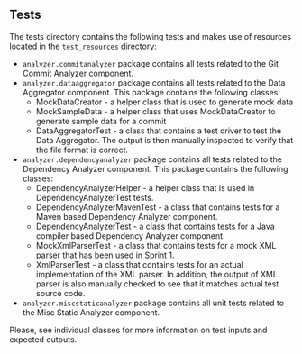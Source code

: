 ## Tests

The tests directory contains the following tests and makes use of resources located in the `test_resources` directory:

- `analyzer.commitanalyzer` package contains all tests related to the Git Commit Analyzer component.
- `analyzer.dataaggregator` package contains all tests related to the Data Aggregator component. This package contains the following classes:
    - MockDataCreator - a helper class that is used to generate mock data
    - MockSampleData - a helper class that uses MockDataCreator to generate sample data for a commit
    - DataAggregatorTest - a class that contains a test driver to test the Data Aggregator.
	The output is then manually inspected to verify that the file format is correct.  
- `analyzer.dependencyanalyzer` package contains all tests related to the Dependency Analyzer component. This package contains the following classes:
    - DependencyAnalyzerHelper - a helper class that is used in DependencyAnalyzerTest tests.
    - DependencyAnalyzerMavenTest - a class that contains tests for a Maven based Dependency Analyzer component.
    - DependencyAnalyzerTest - a class that contains tests for a Java compiler based Dependency Analyzer component.
    - MockXmlParserTest - a class that contains tests for a mock XML parser that has been used in Sprint 1.
    - XmlParserTest - a class that contains tests for an actual implementation of the XML parser.
	In addition, the output of XML parser is also manually checked to see that it matches actual test source code.
- `analyzer.miscstaticanalyzer` package contains all unit tests related to the Misc Static Analyzer component.

Please, see individual classes for more information on test inputs and expected outputs.